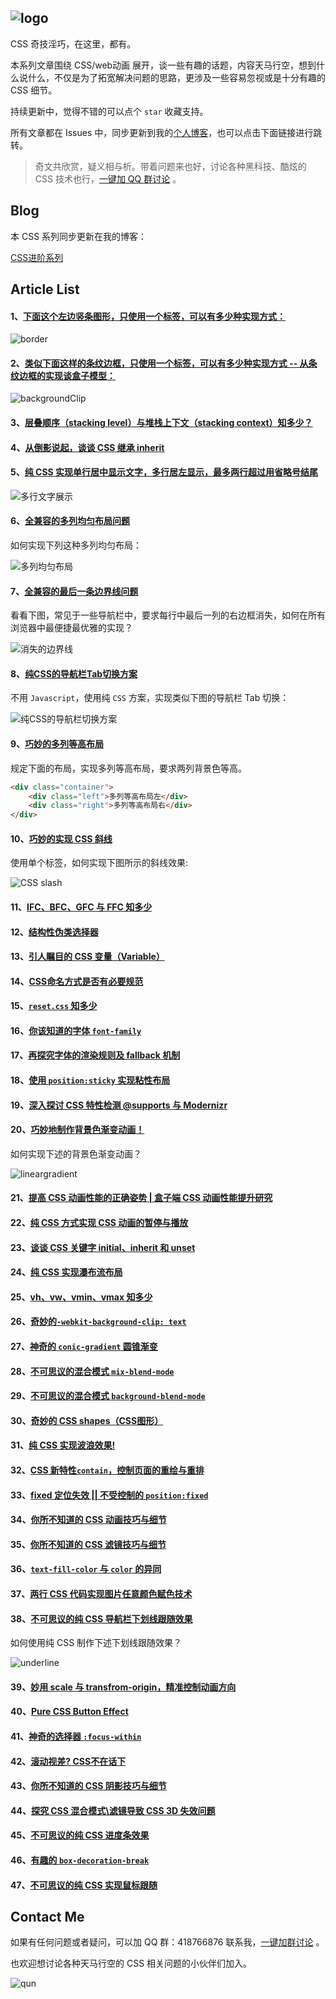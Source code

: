
## ![logo](https://github.com/chokcoco/iCSS/blob/master/logo.jpg?raw=true)

CSS 奇技淫巧，在这里，都有。

本系列文章围绕 CSS/web动画 展开，谈一些有趣的话题，内容天马行空，想到什么说什么，不仅是为了拓宽解决问题的思路，更涉及一些容易忽视或是十分有趣的 CSS 细节。

持续更新中，觉得不错的可以点个 `star` 收藏支持。

所有文章都在 Issues 中，同步更新到我的[个人博客](http://www.cnblogs.com/coco1s/)，也可以点击下面链接进行跳转。

> 奇文共欣赏，疑义相与析。带着问题来也好，讨论各种黑科技、酷炫的 CSS 技术也行，[一键加 QQ 群讨论](//shang.qq.com/wpa/qunwpa?idkey=318940c0ae56f4556447291fb2fc6147a7b1760487c49c1e3410c377d946fc5a) 。

## Blog

本 CSS 系列同步更新在我的博客：

[CSS进阶系列](http://www.cnblogs.com/coco1s/category/833837.html)

## Article List

#### 1、[下面这个左边竖条图形，只使用一个标签，可以有多少种实现方式：](https://github.com/chokcoco/iCSS/issues/1)

![border](http://images.cnblogs.com/cnblogs_com/coco1s/881614/o_border.png)

#### 2、[类似下面这样的条纹边框，只使用一个标签，可以有多少种实现方式 -- 从条纹边框的实现谈盒子模型：](https://github.com/chokcoco/iCSS/issues/1)

![backgroundClip](http://images.cnblogs.com/cnblogs_com/coco1s/881614/o_backgroundClip.png)

#### 3、[层叠顺序（stacking level）与堆栈上下文（stacking context）知多少？](https://github.com/chokcoco/iCSS/issues/1)

#### 4、[从倒影说起，谈谈 CSS 继承 inherit](https://github.com/chokcoco/iCSS/issues/1)

#### 5、[纯 CSS 实现单行居中显示文字，多行居左显示，最多两行超过用省略号结尾](https://github.com/chokcoco/iCSS/issues/1)

![多行文字展示](http://images.cnblogs.com/cnblogs_com/coco1s/881614/o_center.png)

#### 6、[全兼容的多列均匀布局问题](https://github.com/chokcoco/iCSS/issues/2)

如何实现下列这种多列均匀布局：

![多列均匀布局](http://images2015.cnblogs.com/blog/608782/201607/608782-20160713180644092-236763328.png)

#### 7、[全兼容的最后一条边界线问题](https://github.com/chokcoco/iCSS/issues/2)

看看下图，常见于一些导航栏中，要求每行中最后一列的右边框消失，如何在所有浏览器中最便捷最优雅的实现？

![消失的边界线](http://images.cnblogs.com/cnblogs_com/coco1s/881614/o_disappear.png)

#### 8、[纯CSS的导航栏Tab切换方案](https://github.com/chokcoco/iCSS/issues/2)

不用 `Javascript`，使用纯 `CSS` 方案，实现类似下图的导航栏 Tab 切换：

![纯CSS的导航栏切换方案](http://images2015.cnblogs.com/blog/608782/201610/608782-20161013103036328-1395095905.gif)

#### 9、[巧妙的多列等高布局](https://github.com/chokcoco/iCSS/issues/2)

规定下面的布局，实现多列等高布局，要求两列背景色等高。

``` HTML
<div class="container">
    <div class="left">多列等高布局左</div> 
    <div class="right">多列等高布局右</div>
</div>
```

#### 10、[巧妙的实现 CSS 斜线](https://github.com/chokcoco/iCSS/issues/2)

使用单个标签，如何实现下图所示的斜线效果:

![CSS slash](http://images2015.cnblogs.com/blog/608782/201611/608782-20161103132531986-482520887.png)

#### 11、[IFC、BFC、GFC 与 FFC 知多少](https://github.com/chokcoco/iCSS/issues/5)

#### 12、[结构性伪类选择器](https://github.com/chokcoco/iCSS/issues/5)

#### 13、[引人瞩目的 CSS 变量（Variable）](https://github.com/chokcoco/iCSS/issues/5)

#### 14、[CSS命名方式是否有必要规范](https://github.com/chokcoco/iCSS/issues/5)

#### 15、[`reset.css` 知多少 ](https://github.com/chokcoco/iCSS/issues/5)

#### 16、[你该知道的字体 `font-family`](https://github.com/chokcoco/iCSS/issues/6)

#### 17、[再探究字体的渲染规则及 fallback 机制](https://github.com/chokcoco/iCSS/issues/7)

#### 18、[使用 `position:sticky` 实现粘性布局](https://github.com/chokcoco/iCSS/issues/8)

#### 19、[深入探讨 CSS 特性检测 @supports 与 Modernizr](https://github.com/chokcoco/iCSS/issues/9)

#### 20、[巧妙地制作背景色渐变动画！](https://github.com/chokcoco/iCSS/issues/10)

如何实现下述的背景色渐变动画？

![lineargradient](https://cloud.githubusercontent.com/assets/8554143/24186346/d984600a-0f12-11e7-8220-dc9a6c04b7ef.gif)

#### 21、[提高 CSS 动画性能的正确姿势 | 盒子端 CSS 动画性能提升研究](https://github.com/chokcoco/iCSS/issues/11)

#### 22、[纯 CSS 方式实现 CSS 动画的暂停与播放](https://github.com/chokcoco/iCSS/issues/12)

#### 23、[谈谈 CSS 关键字 initial、inherit 和 unset](https://github.com/chokcoco/iCSS/issues/13)

#### 24、[纯 CSS 实现瀑布流布局](https://github.com/chokcoco/iCSS/issues/40)

#### 25、[vh、vw、vmin、vmax 知多少](https://github.com/chokcoco/iCSS/issues/15)

#### 26、[奇妙的`-webkit-background-clip: text`](https://github.com/chokcoco/iCSS/issues/14)

#### 27、[神奇的 `conic-gradient` 圆锥渐变](https://github.com/chokcoco/iCSS/issues/19)

#### 28、[不可思议的混合模式 `mix-blend-mode` ](https://github.com/chokcoco/iCSS/issues/16)

#### 29、[不可思议的混合模式 `background-blend-mode`](https://github.com/chokcoco/iCSS/issues/31)

#### 30、[奇妙的 CSS shapes（CSS图形）](https://github.com/chokcoco/iCSS/issues/18)

#### 31、[纯 CSS 实现波浪效果!](https://github.com/chokcoco/iCSS/issues/22)

#### 32、[CSS 新特性`contain`，控制页面的重绘与重排](https://github.com/chokcoco/iCSS/issues/23)

#### 33、[fixed 定位失效 || 不受控制的 `position:fixed`](https://github.com/chokcoco/iCSS/issues/24)

#### 34、[你所不知道的 CSS 动画技巧与细节](https://github.com/chokcoco/iCSS/issues/27)

#### 35、[你所不知道的 CSS 滤镜技巧与细节](https://github.com/chokcoco/iCSS/issues/30)

#### 36、[`text-fill-color` 与 `color` 的异同](https://github.com/chokcoco/iCSS/issues/17)

#### 37、[两行 CSS 代码实现图片任意颜色赋色技术](https://github.com/chokcoco/iCSS/issues/32)

#### 38、[不可思议的纯 CSS 导航栏下划线跟随效果](https://github.com/chokcoco/iCSS/issues/33)

如何使用纯 CSS 制作下述下划线跟随效果？

![underline](https://user-images.githubusercontent.com/8554143/37917279-8f6fd236-3150-11e8-8b8d-fca96d1d6001.gif)

#### 39、[妙用 scale 与 transfrom-origin，精准控制动画方向](https://github.com/chokcoco/iCSS/issues/34)

#### 40、[Pure CSS Button Effect](//codepen.io/Chokcoco/pen/MGPwLg)

#### 41、[神奇的选择器 `:focus-within`](https://github.com/chokcoco/iCSS/issues/36)

#### 42、[滚动视差? CSS不在话下](https://github.com/chokcoco/iCSS/issues/37)

#### 43、[你所不知道的 CSS 阴影技巧与细节](https://github.com/chokcoco/iCSS/issues/39)

#### 44、[探究 CSS 混合模式\滤镜导致 CSS 3D 失效问题](https://github.com/chokcoco/iCSS/issues/41)

#### 45、[不可思议的纯 CSS 进度条效果](https://github.com/chokcoco/iCSS/issues/43)

#### 46、[有趣的 `box-decoration-break`](https://github.com/chokcoco/iCSS/issues/45)

#### 47、[不可思议的纯 CSS 实现鼠标跟随](https://github.com/chokcoco/iCSS/issues/46)

## Contact Me

如果有任何问题或者疑问，可以加 QQ 群：418766876 联系我，[一键加群讨论](//shang.qq.com/wpa/qunwpa?idkey=318940c0ae56f4556447291fb2fc6147a7b1760487c49c1e3410c377d946fc5a) 。

也欢迎想讨论各种天马行空的 CSS 相关问题的小伙伴们加入。

![qun](https://github.com/chokcoco/iCSS/blob/master/qqqun.png)

